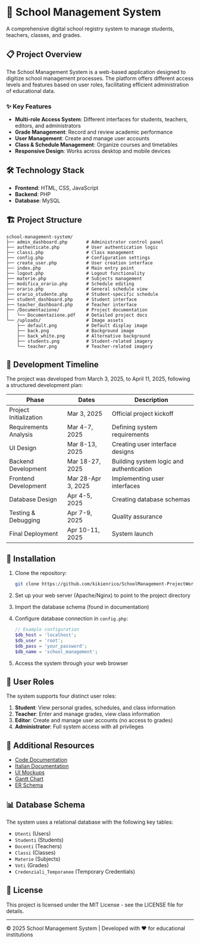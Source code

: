# 🏫 School Management System

A comprehensive digital school registry system to manage students, teachers, classes, and grades.


## 📋 Project Overview

The School Management System is a web-based application designed to digitize school management processes. The platform offers different access levels and features based on user roles, facilitating efficient administration of educational data.

### ✨ Key Features

- **Multi-role Access System**: Different interfaces for students, teachers, editors, and administrators
- **Grade Management**: Record and review academic performance
- **User Management**: Create and manage user accounts
- **Class & Schedule Management**: Organize courses and timetables
- **Responsive Design**: Works across desktop and mobile devices

## 🛠️ Technology Stack

- **Frontend**: HTML, CSS, JavaScript
- **Backend**: PHP
- **Database**: MySQL

## 🏗️ Project Structure

```
school-management-system/
├── admin_dashboard.php       # Administrator control panel
├── authenticate.php          # User authentication logic
├── classi.php                # Class management
├── config.php                # Configuration settings
├── create_user.php           # User creation interface
├── index.php                 # Main entry point
├── logout.php                # Logout functionality
├── materie.php               # Subjects management
├── modifica_orario.php       # Schedule editing
├── orario.php                # General schedule view
├── orario_studente.php       # Student-specific schedule
├── student_dashboard.php     # Student interface
├── teacher_dashboard.php     # Teacher interface
├── /Documentazione/          # Project documentation
│   └── Documentazione.pdf    # Detailed project docs
└── /uploads/                 # Image assets
    ├── default.png           # Default display image
    ├── back.png              # Background image
    ├── back_white.png        # Alternative background
    ├── students.png          # Student-related imagery
    └── teacher.png           # Teacher-related imagery
```

## 📅 Development Timeline

The project was developed from March 3, 2025, to April 11, 2025, following a structured development plan:

| Phase | Dates | Description |
|-------|-------|-------------|
| Project Initialization | Mar 3, 2025 | Official project kickoff |
| Requirements Analysis | Mar 4-7, 2025 | Defining system requirements |
| UI Design | Mar 8-13, 2025 | Creating user interface designs |
| Backend Development | Mar 18-27, 2025 | Building system logic and authentication |
| Frontend Development | Mar 28-Apr 3, 2025 | Implementing user interfaces |
| Database Design | Apr 4-5, 2025 | Creating database schemas |
| Testing & Debugging | Apr 7-9, 2025 | Quality assurance |
| Final Deployment | Apr 10-11, 2025 | System launch |

## 🚀 Installation

1. Clone the repository:
   ```bash
   git clone https://github.com/kikienrico/SchoolManagement-ProjectWork.git
   ```

2. Set up your web server (Apache/Nginx) to point to the project directory

3. Import the database schema (found in documentation)

4. Configure database connection in `config.php`:
   ```php
   // Example configuration
   $db_host = 'localhost';
   $db_user = 'root';
   $db_pass = 'your_password';
   $db_name = 'school_management';
   ```

5. Access the system through your web browser

## 👥 User Roles

The system supports four distinct user roles:

1. **Student**: View personal grades, schedules, and class information
2. **Teacher**: Enter and manage grades, view class information
3. **Editor**: Create and manage user accounts (no access to grades)
4. **Administrator**: Full system access with all privileges

## 🔗 Additional Resources

- [Code Documentation](/Documentazione/Documentazione.pdf)
- [Italian Documentation](/Documentazione/Documentazione%20progetto.md)
- [UI Mockups](https://www.canva.com/design/DAGgqqg0AWA/NV8wCs5jJUJIQHGaFym1QA/edit)
- [Gantt Chart](https://www.canva.com/design/DAGnOS1JAuk/zpuYIicTpy5MBzgPF3c5Lg/edit)
- [ER Schema](https://www.canva.com/design/DAGnOalb4ds/soVqHlr9hU_SLHwlTylGZQ/edit)

## 📊 Database Schema

The system uses a relational database with the following key tables:
- `Utenti` (Users)
- `Studenti` (Students)
- `Docenti` (Teachers)
- `Classi` (Classes)
- `Materie` (Subjects)
- `Voti` (Grades)
- `Credenziali_Temporanee` (Temporary Credentials)

## 📝 License

This project is licensed under the MIT License - see the LICENSE file for details.

---

© 2025 School Management System | Developed with ❤️ for educational institutions
